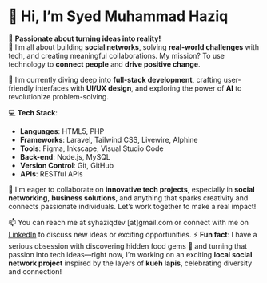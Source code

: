 # 👋 Hi, I’m Syed Muhammad Haziq

🚀 **Passionate about turning ideas into reality!**  
👀 I’m all about building **social networks**, solving **real-world challenges** with tech, and creating meaningful collaborations. My mission? To use technology to **connect people** and **drive positive change**.

🌱 I’m currently diving deep into **full-stack development**, crafting user-friendly interfaces with **UI/UX design**, and exploring the power of **AI** to revolutionize problem-solving.

💻 **Tech Stack**:
- **Languages**: HTML5, PHP
- **Frameworks**: Laravel, Tailwind CSS, Livewire, Alphine
- **Tools**: Figma, Inkscape, Visual Studio Code
- **Back-end**: Node.js, MySQL
- **Version Control**: Git, GitHub
- **APIs**: RESTful APIs

💞️ I'm eager to collaborate on **innovative tech projects**, especially in **social networking**, **business solutions**, and anything that sparks creativity and connects passionate individuals. Let’s work together to make a real impact!

📫 You can reach me at syhaziqdev [at]gmail.com or connect with me on [LinkedIn](https://linkedin.com/in/syhaziqdev) to discuss new ideas or exciting opportunities.
⚡ **Fun fact**: I have a serious obsession with discovering hidden food gems 🍜 and turning that passion into tech ideas—right now, I’m working on an exciting **local social network project** inspired by the layers of **kueh lapis**, celebrating diversity and connection!
